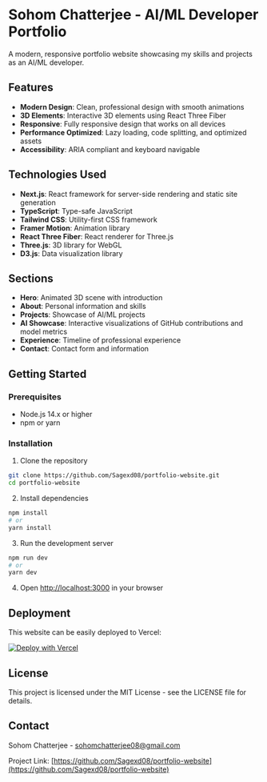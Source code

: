 # Sohom Chatterjee - AI/ML Developer Portfolio

A modern, responsive portfolio website showcasing my skills and projects as an AI/ML developer.

## Features

- **Modern Design**: Clean, professional design with smooth animations
- **3D Elements**: Interactive 3D elements using React Three Fiber
- **Responsive**: Fully responsive design that works on all devices
- **Performance Optimized**: Lazy loading, code splitting, and optimized assets
- **Accessibility**: ARIA compliant and keyboard navigable

## Technologies Used

- **Next.js**: React framework for server-side rendering and static site generation
- **TypeScript**: Type-safe JavaScript
- **Tailwind CSS**: Utility-first CSS framework
- **Framer Motion**: Animation library
- **React Three Fiber**: React renderer for Three.js
- **Three.js**: 3D library for WebGL
- **D3.js**: Data visualization library

## Sections

- **Hero**: Animated 3D scene with introduction
- **About**: Personal information and skills
- **Projects**: Showcase of AI/ML projects
- **AI Showcase**: Interactive visualizations of GitHub contributions and model metrics
- **Experience**: Timeline of professional experience
- **Contact**: Contact form and information

## Getting Started

### Prerequisites

- Node.js 14.x or higher
- npm or yarn

### Installation

1. Clone the repository
```bash
git clone https://github.com/Sagexd08/portfolio-website.git
cd portfolio-website
```

2. Install dependencies
```bash
npm install
# or
yarn install
```

3. Run the development server
```bash
npm run dev
# or
yarn dev
```

4. Open [http://localhost:3000](http://localhost:3000) in your browser

## Deployment

This website can be easily deployed to Vercel:

[![Deploy with Vercel](https://vercel.com/button)](https://vercel.com/new/clone?repository-url=https%3A%2F%2Fgithub.com%2FSagexd08%2Fportfolio-website)

## License

This project is licensed under the MIT License - see the LICENSE file for details.

## Contact

Sohom Chatterjee - sohomchatterjee08@gmail.com

Project Link: [https://github.com/Sagexd08/portfolio-website](https://github.com/Sagexd08/portfolio-website)
